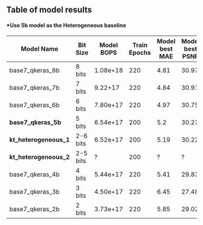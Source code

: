 
## Table of model results

#### *Use 5b model as the Heterogeneous baseline

| Model Name  | Bit Size | Model BOPS | Train Epochs | Model best MAE | Model best PSNR| 
| ------------- | ------------- | ------------- | ------------- | ------------- | ------------- |
| base7_qkeras_8b | 8 bits | 1.08e+18 | 220 | 4.81 | 30.97 |
| base7_qkeras_7b | 7 bits | 9.22+17 | 220 | 4.84 | 30.91 |
| base7_qkeras_6b | 6 bits | 7.80e+17 | 220| 4.97 | 30.75 |
| **base7_qkeras_5b** | 5 bits | 6.54e+17 | 200| 5.2 | 30.23 |
| **kt_heterogeneous_1** |2-6 bits | 6.52e+17 | 200| 5.19 | 30.22 |
| **kt_heterogeneous_2** |2-5 bits | ? | 200| ? | ? |
| base7_qkeras_4b | 4 bits | 5.44e+17 | 220| 5.41 | 29.83 |
| base7_qkeras_3b | 3 bits | 4.50e+17 | 220| 6.45 | 27.48 |
| base7_qkeras_2b | 2 bits | 3.73e+17 | 220| 5.85 | 29.02 |